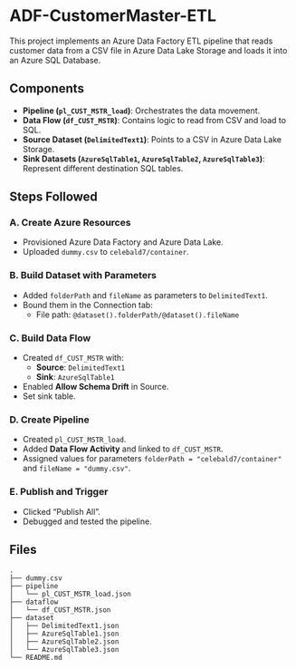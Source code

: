 # ADF-CustomerMaster-ETL

This project implements an Azure Data Factory ETL pipeline that reads customer data from a CSV file in Azure Data Lake Storage and loads it into an Azure SQL Database.

## Components

- **Pipeline (`pl_CUST_MSTR_load`)**: Orchestrates the data movement.
- **Data Flow (`df_CUST_MSTR`)**: Contains logic to read from CSV and load to SQL.
- **Source Dataset (`DelimitedText1`)**: Points to a CSV in Azure Data Lake Storage.
- **Sink Datasets (`AzureSqlTable1`, `AzureSqlTable2`, `AzureSqlTable3`)**: Represent different destination SQL tables.

## Steps Followed

### A. Create Azure Resources
- Provisioned Azure Data Factory and Azure Data Lake.
- Uploaded `dummy.csv` to `celebald7/container`.

### B. Build Dataset with Parameters
- Added `folderPath` and `fileName` as parameters to `DelimitedText1`.
- Bound them in the Connection tab: 
  - File path: `@dataset().folderPath/@dataset().fileName`

### C. Build Data Flow
- Created `df_CUST_MSTR` with:
  - **Source**: `DelimitedText1`
  - **Sink**: `AzureSqlTable1`
- Enabled **Allow Schema Drift** in Source.
- Set sink table.

### D. Create Pipeline
- Created `pl_CUST_MSTR_load`.
- Added **Data Flow Activity** and linked to `df_CUST_MSTR`.
- Assigned values for parameters `folderPath = "celebald7/container"` and `fileName = "dummy.csv"`.

### E. Publish and Trigger
- Clicked “Publish All”.
- Debugged and tested the pipeline.

## Files

```
.
├── dummy.csv
├── pipeline
│   └── pl_CUST_MSTR_load.json
├── dataflow
│   └── df_CUST_MSTR.json
├── dataset
│   ├── DelimitedText1.json
│   ├── AzureSqlTable1.json
│   ├── AzureSqlTable2.json
│   └── AzureSqlTable3.json
└── README.md
```


